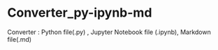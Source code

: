 # Converter_py-ipynb-md
Converter : Python file(.py) , Jupyter Notebook file (.ipynb), Markdown file(.md)
